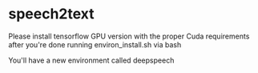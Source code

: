 # speech2text

Please install tensorflow GPU version with the proper Cuda requirements after you're done running environ_install.sh via bash

You'll have a new environment called deepspeech